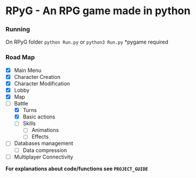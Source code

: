 # RPyG - An RPG game made in python

### Running

On RPyG folder ```python Run.py``` or ```python3 Run.py```
*pygame required

### Road Map
- [x] Main Menu
- [x] Character Creation
- [x] Character Modification
- [x] Lobby
- [x] Map
- [ ] Battle
  - [x] Turns
  - [x] Basic actions
  - [ ] Skills
    - [ ] Animations
    - [ ] Effects
- [ ] Databases management
    - [ ] Data compression
- [ ] Multiplayer Connectivity

**For explanations about code/functions see ```PROJECT_GUIDE```**
